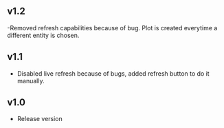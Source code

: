 ## v1.2

-Removed refresh capabilities because of bug. Plot is created everytime a different entity is chosen.


## v1.1

- Disabled live refresh because of bugs, added refresh button to do it manually.


## v1.0

- Release version